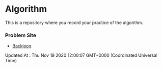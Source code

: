 # Algorithm

This is a repository where you record your practice of the algorithm.

### Problem Site

- [Backjoon](https://www.acmicpc.net/)

Updated At : Thu Nov 19 2020 12:00:07 GMT+0000 (Coordinated Universal Time)
